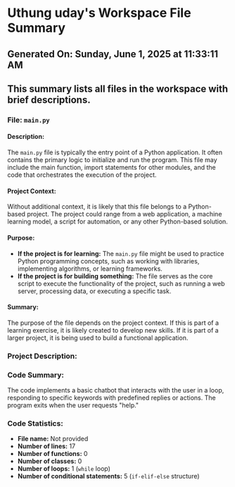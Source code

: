 # Uthung uday's Workspace File Summary
## Generated On: Sunday, June 1, 2025 at 11:33:11 AM
This summary lists all files in the workspace with brief descriptions.
---
### File: `main.py`

#### Description:
The `main.py` file is typically the entry point of a Python application. It often contains the primary logic to initialize and run the program. This file may include the main function, import statements for other modules, and the code that orchestrates the execution of the project.

#### Project Context:
Without additional context, it is likely that this file belongs to a Python-based project. The project could range from a web application, a machine learning model, a script for automation, or any other Python-based solution.

#### Purpose:
- **If the project is for learning:** The `main.py` file might be used to practice Python programming concepts, such as working with libraries, implementing algorithms, or learning frameworks.
- **If the project is for building something:** The file serves as the core script to execute the functionality of the project, such as running a web server, processing data, or executing a specific task.

#### Summary:
The purpose of the file depends on the project context. If this is part of a learning exercise, it is likely created to develop new skills. If it is part of a larger project, it is being used to build a functional application. 
### Project Description:
 ### Code Summary:
The code implements a basic chatbot that interacts with the user in a loop, responding to specific keywords with predefined replies or actions. The program exits when the user requests "help."

### Code Statistics:
- **File name:** Not provided
- **Number of lines:** 17
- **Number of functions:** 0
- **Number of classes:** 0
- **Number of loops:** 1 (`while` loop)
- **Number of conditional statements:** 5 (`if-elif-else` structure)
